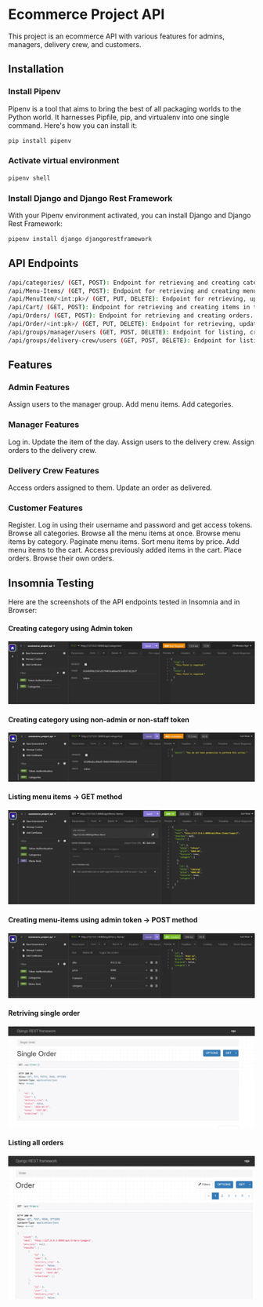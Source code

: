 # Ecommerce Project API

This project is an ecommerce API with various features for admins, managers, delivery crew, and customers.

## Installation

### Install Pipenv

Pipenv is a tool that aims to bring the best of all packaging worlds to the Python world. It harnesses Pipfile, pip, and virtualenv into one single command. Here's how you can install it:

```bash
pip install pipenv
```

### Activate virtual environment
```bash
pipenv shell
```

### Install Django and Django Rest Framework
With your Pipenv environment activated, you can install Django and Django Rest Framework:
```bash
pipenv install django djangorestframework
```

## API Endpoints
```bash
/api/categories/ (GET, POST): Endpoint for retrieving and creating categories.
/api/Menu-Items/ (GET, POST): Endpoint for retrieving and creating menu items.
/api/MenuItem/<int:pk>/ (GET, PUT, DELETE): Endpoint for retrieving, updating, and deleting a specific menu item.
/api/Cart/ (GET, POST): Endpoint for retrieving and creating items in the cart.
/api/Orders/ (GET, POST): Endpoint for retrieving and creating orders.
/api/Order/<int:pk>/ (GET, PUT, DELETE): Endpoint for retrieving, updating, and deleting a specific order.
/api/groups/manager/users (GET, POST, DELETE): Endpoint for listing, creating, and deleting users in the manager group.
/api/groups/delivery-crew/users (GET, POST, DELETE): Endpoint for listing, creating, and deleting users in the delivery crew group.
```

## Features
### Admin Features
Assign users to the manager group.
Add menu items.
Add categories.
### Manager Features
Log in.
Update the item of the day.
Assign users to the delivery crew.
Assign orders to the delivery crew.
### Delivery Crew Features
Access orders assigned to them.
Update an order as delivered.
### Customer Features
Register.
Log in using their username and password and get access tokens.
Browse all categories.
Browse all the menu items at once.
Browse menu items by category.
Paginate menu items.
Sort menu items by price.
Add menu items to the cart.
Access previously added items in the cart.
Place orders.
Browse their own orders.


## Insomnia Testing
Here are the screenshots of the API endpoints tested in Insomnia and in Browser:

#### Creating category using Admin token
![alt text](image.png)

#### Creating category using non-admin or non-staff token
![alt text](image-1.png)

#### Listing menu items -> GET method
![alt text](image-2.png)

#### Creating menu-items using admin token -> POST method
![alt text](image-3.png)

#### Retriving single order
![alt text](image-4.png)

#### Listing all orders
![alt text](image-5.png)